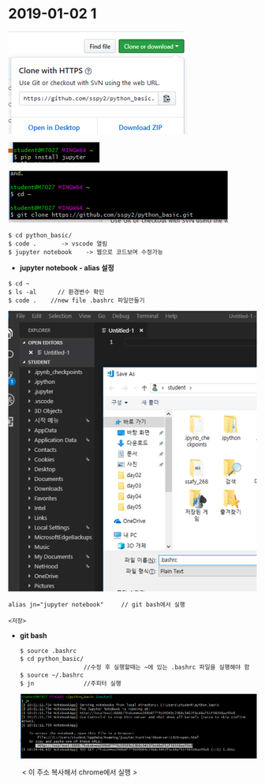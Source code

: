 # 2019-01-02 1





![1546388779127](..\typora-user-images\1546388779127.png)

![1546388829008](..\typora-user-images\1546388829008.png)



![1546388813208](..\typora-user-images\1546388813208.png)

```
$ cd python_basic/
$ code .       -> vscode 열림
$ jupyter notebook    -> 웹으로 코드보며 수정가능
```



- **jupyter notebook - alias 설정**

```
$ cd ~
$ ls -al      // 환경변수 확인
$ code . 	//new file .bashrc 파일만들기
```

![1546391738239](..\typora-user-images\1546391738239.png)

```
alias jn="jupyter notebook"  	// git bash에서 실행

<저장>
```

- **git bash**

  ```
  $ source .bashrc
  $ cd python_basic/ 
  					//수정 후 실행할때는 ~에 있는 .bashrc 파일을 실행해야 함
  $ source ~/.bashrc
  $ jn 				//주피터 실행 
  ```

  ![1546392297371](..\typora-user-images\1546392297371.png)

  ​						< 이 주소 복사해서 chrome에서 실행 >



